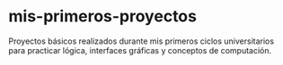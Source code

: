 # mis-primeros-proyectos
Proyectos básicos realizados durante mis primeros ciclos universitarios para practicar lógica, interfaces gráficas y conceptos de computación.

